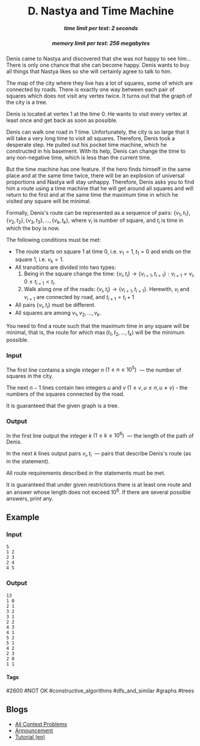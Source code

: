 <h1 style='text-align: center;'> D. Nastya and Time Machine</h1>

<h5 style='text-align: center;'>time limit per test: 2 seconds</h5>
<h5 style='text-align: center;'>memory limit per test: 256 megabytes</h5>

 Denis came to Nastya and discovered that she was not happy to see him... There is only one chance that she can become happy. Denis wants to buy all things that Nastya likes so she will certainly agree to talk to him. 

The map of the city where they live has a lot of squares, some of which are connected by roads. There is exactly one way between each pair of squares which does not visit any vertex twice. It turns out that the graph of the city is a tree.

Denis is located at vertex $1$ at the time $0$. He wants to visit every vertex at least once and get back as soon as possible.

Denis can walk one road in $1$ time. Unfortunately, the city is so large that it will take a very long time to visit all squares. Therefore, Denis took a desperate step. He pulled out his pocket time machine, which he constructed in his basement. With its help, Denis can change the time to any non-negative time, which is less than the current time.

But the time machine has one feature. If the hero finds himself in the same place and at the same time twice, there will be an explosion of universal proportions and Nastya will stay unhappy. Therefore, Denis asks you to find him a route using a time machine that he will get around all squares and will return to the first and at the same time the maximum time in which he visited any square will be minimal.

Formally, Denis's route can be represented as a sequence of pairs: $\{v_1, t_1\}, \{v_2, t_2\}, \{v_3, t_3\}, \ldots, \{v_k, t_k\}$, where $v_i$ is number of square, and $t_i$ is time in which the boy is now.

The following conditions must be met:

* The route starts on square $1$ at time $0$, i.e. $v_1 = 1, t_1 = 0$ and ends on the square $1$, i.e. $v_k = 1$.
* All transitions are divided into two types:
	1. Being in the square change the time: $\{ v_i, t_i \} \to \{ v_{i+1}, t_{i+1} \} : v_{i+1} = v_i, 0 \leq t_{i+1} < t_i$.
	2. Walk along one of the roads: $\{ v_i, t_i \} \to \{ v_{i+1}, t_{i+1} \}$. Herewith, $v_i$ and $v_{i+1}$ are connected by road, and $t_{i+1} = t_i + 1$
* All pairs $\{ v_i, t_i \}$ must be different.
* All squares are among $v_1, v_2, \ldots, v_k$.

You need to find a route such that the maximum time in any square will be minimal, that is, the route for which $\max{(t_1, t_2, \ldots, t_k)}$ will be the minimum possible.

### Input

The first line contains a single integer $n$ $(1 \leq n \leq 10^5)$  — the number of squares in the city. 

The next $n - 1$ lines contain two integers $u$ and $v$ $(1 \leq v, u \leq n, u \neq v)$ - the numbers of the squares connected by the road. 

It is guaranteed that the given graph is a tree.

### Output

In the first line output the integer $k$ $(1 \leq k \leq 10^6)$  — the length of the path of Denis.

In the next $k$ lines output pairs $v_i, t_i$  — pairs that describe Denis's route (as in the statement).

All route requirements described in the statements must be met.

It is guaranteed that under given restrictions there is at least one route and an answer whose length does not exceed $10^6$. If there are several possible answers, print any.

## Example

### Input


```text
5
1 2
2 3
2 4
4 5
```
### Output


```text
13
1 0
2 1
3 2
3 1
2 2
4 3
4 1
5 2
5 1
4 2
2 3
2 0
1 1
```


#### Tags 

#2600 #NOT OK #constructive_algorithms #dfs_and_similar #graphs #trees 

## Blogs
- [All Contest Problems](../Codeforces_Round_637_(Div._1)_-_Thanks,_Ivan_Belonogov!.md)
- [Announcement](../blogs/Announcement.md)
- [Tutorial (en)](../blogs/Tutorial_(en).md)
